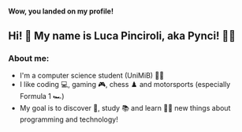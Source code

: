 #### Wow, you landed on my profile!
## Hi! 👋 My name is Luca Pinciroli, aka Pynci! :man_student:

### About me:
* I'm a computer science student (UniMiB) 🧑‍🎓
* I like coding :computer:, gaming :video_game:, chess ♟️ and motorsports (especially Formula 1 :racing_car:)
* My goal is to discover 🧭, study 📚 and learn 👨‍💻 new things about programming and technology!

